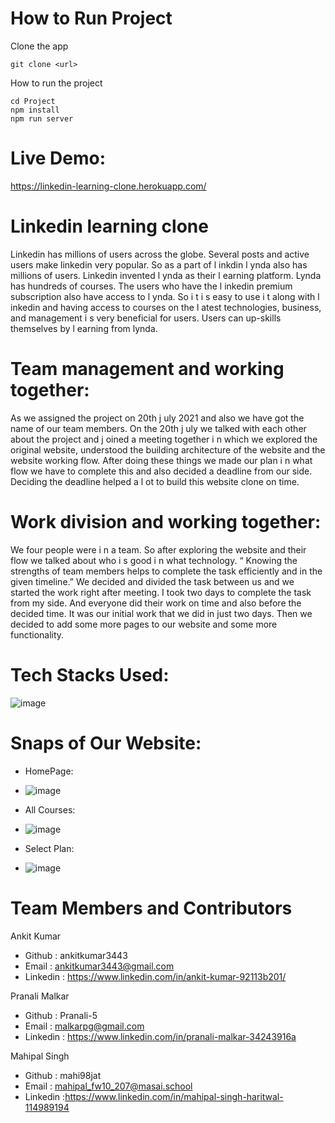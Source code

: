 
# How to Run Project

Clone the app

```
git clone <url>
```
How to run the project

```
cd Project
npm install
npm run server
```
# Live Demo:
https://linkedin-learning-clone.herokuapp.com/
# Linkedin learning clone

Linkedin has millions of users across the globe. Several posts and active users make
linkedin very popular. So as a part of l inkdin l ynda also has millions of users. Linkedin
invented l ynda as their l earning platform. Lynda has hundreds of courses. The users who
have the l inkedin premium subscription also have access to l ynda. So i t i s easy to use i t
along with l inkedin and having access to courses on the l atest technologies, business, and
management i s very beneficial for users. Users can up-skills themselves by l earning from
lynda.


# Team management and working together:

As we assigned the project on 20th j uly 2021 and also we have got the name of our team
members. On the 20th j uly we talked with each other about the project and j oined a
meeting together i n which we explored the original website, understood the building
architecture of the website and the website working flow. After doing these things we made
our plan i n what flow we have to complete this and also decided a deadline from our side.
Deciding the deadline helped a l ot to build this website clone on time.

# Work division and working together:

We four people were i n a team. So after exploring the website and their flow we talked
about who i s good i n what technology. “ Knowing the strengths of team members helps to
complete the task efficiently and in the given timeline.” We decided and divided the task
between us and we started the work right after meeting. I took two days to complete the
task from my side. And everyone did their work on time and also before the decided time.
It was our initial work that we did in just two days. Then we decided to add some more
pages to our website and some more functionality.

# Tech Stacks Used:
![image](https://user-images.githubusercontent.com/53153822/130080498-1434ceba-27f4-4587-96ce-b9d9a4a0d095.png)


# Snaps of Our Website:

* HomePage:
 
* ![image](https://user-images.githubusercontent.com/53153822/130081521-bce719ff-5406-4638-817e-2f64113bac85.png)


* All Courses:
* ![image](https://user-images.githubusercontent.com/53153822/130081241-cce4746f-9396-49f9-8c08-d92c63deb0f4.png)

* Select Plan:
* ![image](https://user-images.githubusercontent.com/53153822/130081002-05bf27a9-e099-4a4d-88b3-3a209e6e29b0.png)

# Team Members and Contributors

Ankit Kumar
* Github : ankitkumar3443
* Email : ankitkumar3443@gmail.com
* Linkedin : https://www.linkedin.com/in/ankit-kumar-92113b201/

Pranali Malkar
* Github : Pranali-5
* Email :  malkarpg@gmail.com
* Linkedin :  https://www.linkedin.com/in/pranali-malkar-34243916a

Mahipal Singh 
* Github : mahi98jat
* Email : mahipal_fw10_207@masai.school
* Linkedin :https://www.linkedin.com/in/mahipal-singh-haritwal-114989194






